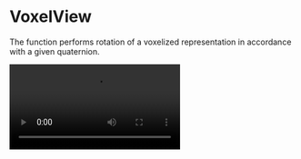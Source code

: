 # VoxelView
The function performs rotation of a voxelized representation in accordance with a given quaternion.

![quat_111.mp4](https://raw.githubusercontent.com/ndrwmlnk/VoxelView/master/assets/quat_111.mp4)
